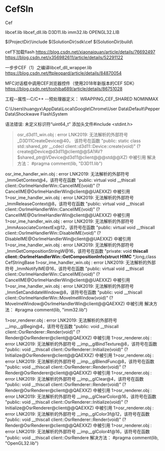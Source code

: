 # CefSln
Cef

libcef.lib
libcef_dll.lib
D3D11.lib
imm32.lib
OPENGL32.LIB

$(ProjectDir)\include 
$(SolutionDir)sdk\cef
$(SolutionDir)build\

cef下加载flash
https://blog.csdn.net/xiaonaiquan/article/details/76692497
https://blog.csdn.net/x356982611/article/details/52291122

一步步CEF（1）之编译libcef_dll_wrapper.lib
https://blog.csdn.net/ftpleopard/article/details/84870054

MFC对话框中调用CEF浏览器控件（使用2018年新版本的CEF SDK）
https://blog.csdn.net/toshiba689/article/details/86751028

工程--属性--C/C++  --预处理器定义：
WRAPPING_CEF_SHARED
NOMINMAX

C:\Users\huangyx\AppData\Local\Google\Chrome\User Data\Default\Pepper Data\Shockwave Flash\System

语法错误: 未定义标识符“uint64_t”
添加头文件#include <stdint.h>

>osr_d3d11_win.obj : error LNK2019: 无法解析的外部符号 _D3D11CreateDevice@40，
该符号在函数 "public: static class std::shared_ptr<class client::d3d11::Device> 
__cdecl client::d3d11::Device::create(void)" (?create@Device@d3d11@client@@SA?AV?$shared_ptr@VDevice@d3d11@client@@@std@@XZ) 中被引用
解决方法：
#pragma comment(lib, "D3D11.lib")

osr_ime_handler_win.obj : error LNK2019: 无法解析的外部符号 _ImmGetContext@4，该符号在函数 "public: virtual void __thiscall client::OsrImeHandlerWin::CancelIME(void)" (?CancelIME@OsrImeHandlerWin@client@@UAEXXZ) 中被引用
1>osr_ime_handler_win.obj : error LNK2019: 无法解析的外部符号 _ImmReleaseContext@8，该符号在函数 "public: virtual void __thiscall client::OsrImeHandlerWin::CancelIME(void)" (?CancelIME@OsrImeHandlerWin@client@@UAEXXZ) 中被引用
1>osr_ime_handler_win.obj : error LNK2019: 无法解析的外部符号 _ImmAssociateContextEx@12，该符号在函数 "public: virtual void __thiscall client::OsrImeHandlerWin::DisableIME(void)" (?DisableIME@OsrImeHandlerWin@client@@UAEXXZ) 中被引用
1>osr_ime_handler_win.obj : error LNK2019: 无法解析的外部符号 _ImmGetCompositionStringW@16，该符号在函数 "private: void __thiscall client::OsrImeHandlerWin::GetCompositionInfo(struct HIMC__ *,long,class CefStringBase<struct CefStringTraitsUTF16> 
1>osr_ime_handler_win.obj : error LNK2019: 无法解析的外部符号 _ImmNotifyIME@16，该符号在函数 "public: virtual void __thiscall client::OsrImeHandlerWin::CancelIME(void)" (?CancelIME@OsrImeHandlerWin@client@@UAEXXZ) 中被引用
1>osr_ime_handler_win.obj : error LNK2019: 无法解析的外部符号 _ImmSetCandidateWindow@8，该符号在函数 "public: void __thiscall client::OsrImeHandlerWin::MoveImeWindow(void)" (?MoveImeWindow@OsrImeHandlerWin@client@@QAEXXZ) 中被引用
解决方法：
#pragma comment(lib, "imm32.lib")

1>osr_renderer.obj : error LNK2019: 无法解析的外部符号 __imp__glBegin@4，该符号在函数 "public: void __thiscall client::OsrRenderer::Render(void)" (?Render@OsrRenderer@client@@QAEXXZ) 中被引用
1>osr_renderer.obj : error LNK2019: 无法解析的外部符号 __imp__glBindTexture@8，该符号在函数 "public: void __thiscall client::OsrRenderer::Initialize(void)" (?Initialize@OsrRenderer@client@@QAEXXZ) 中被引用
1>osr_renderer.obj : error LNK2019: 无法解析的外部符号 __imp__glBlendFunc@8，该符号在函数 "public: void __thiscall client::OsrRenderer::Render(void)" (?Render@OsrRenderer@client@@QAEXXZ) 中被引用
1>osr_renderer.obj : error LNK2019: 无法解析的外部符号 __imp__glClear@4，该符号在函数 "public: void __thiscall client::OsrRenderer::Render(void)" (?Render@OsrRenderer@client@@QAEXXZ) 中被引用
1>osr_renderer.obj : error LNK2019: 无法解析的外部符号 __imp__glClearColor@16，该符号在函数 "public: void __thiscall client::OsrRenderer::Initialize(void)" (?Initialize@OsrRenderer@client@@QAEXXZ) 中被引用
1>osr_renderer.obj : error LNK2019: 无法解析的外部符号 __imp__glColor3f@12，该符号在函数 "public: void __thiscall client::OsrRenderer::Render(void)" (?Render@OsrRenderer@client@@QAEXXZ) 中被引用
1>osr_renderer.obj : error LNK2019: 无法解析的外部符号 __imp__glColor4f@16，该符号在函数 "public: void __thiscall client::OsrRendere
解决方法：
#pragma comment(lib, "OpenGL32.lib")

